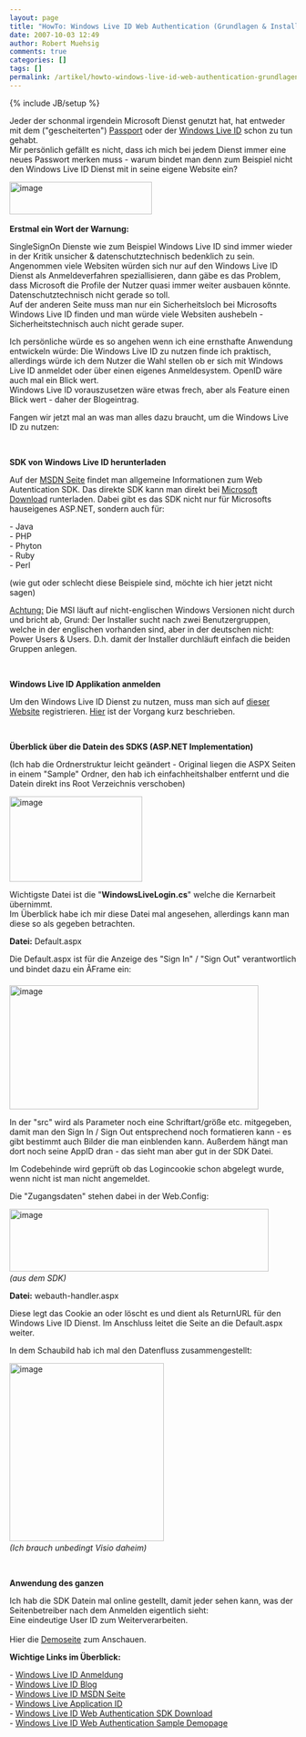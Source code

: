 ```yaml
---
layout: page
title: "HowTo: Windows Live ID Web Authentication (Grundlagen & Installation)"
date: 2007-10-03 12:49
author: Robert Muehsig
comments: true
categories: []
tags: []
permalink: /artikel/howto-windows-live-id-web-authentication-grundlagen-installation
---
```

{% include JB/setup %}
<p>Jeder der schonmal irgendein Microsoft Dienst genutzt hat, hat entweder mit dem ("gescheiterten") <a href="http://de.wikipedia.org/wiki/Microsoft_Passport-Netzwerk" target="_blank">Passport</a> oder der <a title="Registrierung" href="https://accountservices.passport.net/reg.srf?sl=1&amp;lc=1031" target="_blank">Windows Live ID</a> schon zu tun gehabt.<br>Mir persönlich gefällt es nicht, dass ich mich bei jedem Dienst immer eine neues Passwort merken muss - warum bindet man denn zum Beispiel nicht den Windows Live ID Dienst mit in seine eigene Website ein?</p> <p><a href="{{BASE_PATH}}/assets/wp-images-de/image32.png" atomicselection="true"><a href="{{BASE_PATH}}/assets/wp-images-de/image38.png" atomicselection="true"><img style="border-right: 0px; border-top: 0px; border-left: 0px; border-bottom: 0px" height="57" alt="image" src="{{BASE_PATH}}/assets/wp-images-de/image-thumb31.png" width="250" border="0"></a></a>&nbsp;</p> <p><strong>Erstmal ein Wort der Warnung:</strong></p> <p>SingleSignOn Dienste wie zum Beispiel Windows Live ID sind immer wieder in der Kritik unsicher &amp; datenschutztechnisch bedenklich&nbsp;zu sein. Angenommen viele Websiten würden sich nur auf den Windows Live ID Dienst als Anmeldeverfahren speziallisieren, dann gäbe es das Problem, dass Microsoft die Profile der Nutzer quasi immer weiter ausbauen könnte. Datenschutztechnisch nicht gerade so toll.<br>Auf der anderen Seite muss man nur ein Sicherheitsloch bei Microsofts Windows Live ID finden und man würde viele Websiten aushebeln - Sicherheitstechnisch auch nicht gerade super.</p> <p>Ich persönliche würde es so angehen wenn ich eine ernsthafte Anwendung entwickeln würde: Die Windows Live ID zu nutzen finde ich praktisch, allerdings würde ich dem Nutzer die Wahl stellen ob er sich mit Windows Live ID anmeldet oder über einen eigenes Anmeldesystem. OpenID wäre auch mal ein Blick wert.<br>Windows Live ID vorauszusetzen wäre etwas frech, aber als Feature einen Blick wert - daher der Blogeintrag.</p> <p>Fangen wir jetzt mal an was man alles dazu braucht, um die Windows Live ID zu nutzen:</p> <p>&nbsp;</p> <p><strong>SDK von Windows Live ID herunterladen</strong></p> <p>Auf der <a title="Windows Live ID Web Authentication" href="http://msdn2.microsoft.com/de-de/library/bb676633.aspx" target="_blank">MSDN Seite</a>&nbsp;findet man allgemeine Informationen zum Web Autentication SDK. Das direkte SDK kann man direkt bei <a title="Windows Live ID SDK Microsoft Download" href="http://www.microsoft.com/downloads/details.aspx?FamilyId=8BA187E5-3630-437D-AFDF-59AB699A483D&amp;displaylang=en" target="_blank">Microsoft Download</a> runterladen. Dabei gibt es das SDK nicht nur für Microsofts hauseigenes ASP.NET, sondern auch für:</p> <p>- Java<br>- PHP<br>- Phyton<br>- Ruby<br>- Perl</p> <p>(wie gut oder schlecht diese Beispiele sind, möchte ich hier jetzt nicht sagen)</p> <p><u>Achtung:</u> Die MSI läuft auf nicht-englischen Windows Versionen nicht durch und bricht ab, Grund: Der Installer sucht nach zwei Benutzergruppen, welche in der englischen vorhanden sind, aber in der deutschen nicht: Power Users &amp; Users. D.h. damit der Installer durchläuft einfach die beiden Gruppen anlegen.</p> <p>&nbsp;</p> <p><strong>Windows Live ID Applikation anmelden</strong></p> <p>Um den Windows Live ID Dienst zu nutzen, muss man sich auf <a href="https://msm.live.com/app/default.aspx" target="_blank">dieser Website</a> registrieren. <a href="http://msdn2.microsoft.com/de-de/library/bb676626.aspx" target="_blank">Hier</a> ist der Vorgang kurz beschrieben.</p> <p>&nbsp;</p> <p><strong>Überblick über die Datein des SDKS (ASP.NET Implementation)</strong></p> <p>(Ich hab die Ordnerstruktur leicht geändert - Original liegen die ASPX Seiten in einem "Sample" Ordner, den hab ich einfachheitshalber entfernt und die Datein direkt ins Root Verzeichnis verschoben)</p> <p><a href="{{BASE_PATH}}/assets/wp-images-de/image33.png" atomicselection="true"><img style="border-right: 0px; border-top: 0px; border-left: 0px; border-bottom: 0px" height="150" alt="image" src="{{BASE_PATH}}/assets/wp-images-de/image-thumb32.png" width="233" border="0"></a> </p> <p>Wichtigste Datei ist die "<strong>WindowsLiveLogin.cs</strong>" welche die Kernarbeit übernimmt.<br>Im Überblick habe ich mir diese Datei mal angesehen, allerdings kann man diese so als gegeben betrachten.</p> <p><strong>Datei:</strong> Default.aspx</p> <p>Die Default.aspx ist für die Anzeige des "Sign In" / "Sign Out" verantwortlich und bindet dazu ein ÃFrame ein:</p> <p><a href="{{BASE_PATH}}/assets/wp-images-de/image34.png" atomicselection="true"><img style="border-right: 0px; border-top: 0px; border-left: 0px; border-bottom: 0px" height="218" alt="image" src="{{BASE_PATH}}/assets/wp-images-de/image-thumb33.png" width="437" border="0"></a> </p> <p>In der "src" wird als Parameter noch eine Schriftart/größe etc. mitgegeben, damit man den Sign In / Sign Out entsprechend noch formatieren kann - es gibt bestimmt auch Bilder die man einblenden kann. Außerdem hängt man dort noch seine AppID dran - das sieht man aber gut in der SDK Datei.</p> <p>Im Codebehinde wird geprüft ob das Logincookie schon abgelegt wurde, wenn nicht ist man nicht angemeldet.</p> <p>Die "Zugangsdaten" stehen dabei in der Web.Config:</p> <p><a href="{{BASE_PATH}}/assets/wp-images-de/image35.png" atomicselection="true"><img style="border-right: 0px; border-top: 0px; border-left: 0px; border-bottom: 0px" height="110" alt="image" src="{{BASE_PATH}}/assets/wp-images-de/image-thumb34.png" width="455" border="0"></a>&nbsp; <br><em>(aus dem SDK)</em></p> <p><strong>Datei:</strong> webauth-handler.aspx</p> <p>Diese legt das Cookie an oder löscht es und dient als ReturnURL für den Windows Live ID Dienst. Im Anschluss leitet die Seite an die Default.aspx weiter.</p> <p>In dem Schaubild hab ich mal den Datenfluss zusammengestellt:</p> <p><a href="{{BASE_PATH}}/assets/wp-images-de/image36.png" atomicselection="true"><img style="border-right: 0px; border-top: 0px; border-left: 0px; border-bottom: 0px" height="313" alt="image" src="{{BASE_PATH}}/assets/wp-images-de/image-thumb35.png" width="271" border="0"></a>&nbsp;<br><em>(Ich brauch unbedingt Visio daheim)</em></p> <p>&nbsp;</p> <p><strong>Anwendung des ganzen</strong></p> <p>Ich hab die SDK Datein mal online gestellt, damit jeder sehen kann, was der Seitenbetreiber nach dem Anmelden eigentlich sieht:<br>Eine eindeutige User ID zum Weiterverarbeiten.<br><br>Hier die <a href="http://www.code-developer.de/democode/windowsliveid/default.aspx" target="_blank">Demoseite</a> zum&nbsp;Anschauen.&nbsp;</p> <p><strong>Wichtige Links im Überblick:</strong></p> <p>- <a title="Windows Live ID Anmeldung" href="https://accountservices.passport.net/reg.srf?sl=1&amp;lc=1031" target="_blank">Windows Live ID Anmeldung</a><br>- <a title="Windows Live ID Blog" href="http://winliveid.spaces.live.com/" target="_blank">Windows Live ID Blog</a><br>- <a title="Windows Live ID MSDN" href="http://msdn2.microsoft.com/de-de/library/bb676633.aspx" target="_blank">Windows Live ID MSDN Seite</a><br>- <a href="https://msm.live.com/app/default.aspx" target="_blank">Windows Live Application ID</a><br>- <a href="http://www.microsoft.com/downloads/details.aspx?FamilyId=8BA187E5-3630-437D-AFDF-59AB699A483D&amp;displaylang=en" target="_blank">Windows Live ID Web Authentication SDK Download</a><br>- <a href="http://www.code-developer.de/democode/windowsliveid/default.aspx" target="_blank">Windows Live ID Web Authentication Sample Demopage</a></p>
